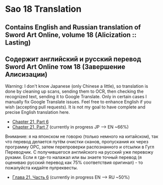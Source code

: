 # Sao 18 Translation
## Contains English and Russian translation of Sword Art Online, volume 18 (Alicization :: Lasting)
## Содержит английский и русский перевод Sword Art Online том 18 (Завершение Алисизации) 

Warning: I don't know Japanese (only Chinese a little), so translation is done by cleaning up scans, sending them to OCR, then checking the recognized text, sending it to Google Translate. Only in certain cases I manually fix Google Translate issues. Feel free to enhance English if you wish (accepting pull requests). It is not my goal to have complete and precise English translation here.

- [Chapter 21, Part 6](Translate/En/21-06.md)
- [Chapter 21, Part 7](Translate/En/21-07.md) (currently in progress JP --> EN ~66%)

Внимание: я на японском не говорю (только немного на китайском), так что перевод делается путём очистки сканов, пропускания их через программу ОРС, затем перепроверки распознанного и отсылки в Гугл Переводчик. С получившегося английского на русский уже перевожу руками. Если я где-то налажал или вы знаете точный перевод (я оцениваю русский перевод как 75% соответствия оригинал) - то пожалуйста кидайте пулреквесты.

- [Глава 21, Часть 6](Translate/Ru/21-06.md) (currently in progress EN --> RU ~50%)
